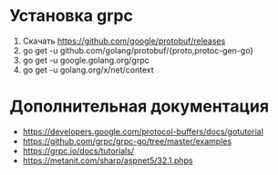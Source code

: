 
# Установка grpc
1. Скачать https://github.com/google/protobuf/releases
2. go get -u github.com/golang/protobuf/{proto,protoc-gen-go}
3. go get -u google.golang.org/grpc
4. go get -u golang.org/x/net/context

# Дополнительная документация
* https://developers.google.com/protocol-buffers/docs/gotutorial
* https://github.com/grpc/grpc-go/tree/master/examples
* https://grpc.io/docs/tutorials/
* https://metanit.com/sharp/aspnet5/32.1.phps
